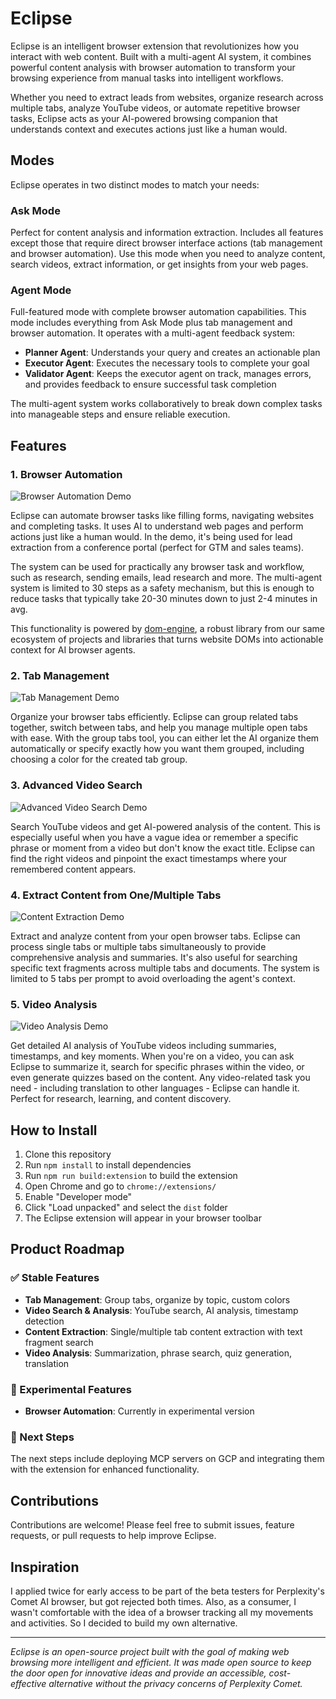 # Eclipse

Eclipse is an intelligent browser extension that revolutionizes how you interact with web content. Built with a multi-agent AI system, it combines powerful content analysis with browser automation to transform your browsing experience from manual tasks into intelligent workflows.

Whether you need to extract leads from websites, organize research across multiple tabs, analyze YouTube videos, or automate repetitive browser tasks, Eclipse acts as your AI-powered browsing companion that understands context and executes actions just like a human would.

## Modes

Eclipse operates in two distinct modes to match your needs:

### Ask Mode
Perfect for content analysis and information extraction. Includes all features except those that require direct browser interface actions (tab management and browser automation). Use this mode when you need to analyze content, search videos, extract information, or get insights from your web pages.

### Agent Mode
Full-featured mode with complete browser automation capabilities. This mode includes everything from Ask Mode plus tab management and browser automation. It operates with a multi-agent feedback system:

- **Planner Agent**: Understands your query and creates an actionable plan
- **Executor Agent**: Executes the necessary tools to complete your goal
- **Validator Agent**: Keeps the executor agent on track, manages errors, and provides feedback to ensure successful task completion

The multi-agent system works collaboratively to break down complex tasks into manageable steps and ensure reliable execution.

## Features

### 1. Browser Automation
![Browser Automation Demo](assets/browser_automation_demo.gif)

Eclipse can automate browser tasks like filling forms, navigating websites and completing tasks. It uses AI to understand web pages and perform actions just like a human would. In the demo, it's being used for lead extraction from a conference portal (perfect for GTM and sales teams).

The system can be used for practically any browser task and workflow, such as research, sending emails, lead research and more. The multi-agent system is limited to 30 steps as a safety mechanism, but this is enough to reduce tasks that typically take 20-30 minutes down to just 2-4 minutes in avg.

This functionality is powered by [dom-engine](https://github.com/The-Agentic-Intelligence-Co/dom-engine), a robust library from our same ecosystem of projects and libraries that turns website DOMs into actionable context for AI browser agents.

### 2. Tab Management
![Tab Management Demo](assets/group_tabs_demo.gif)

Organize your browser tabs efficiently. Eclipse can group related tabs together, switch between tabs, and help you manage multiple open tabs with ease. With the group tabs tool, you can either let the AI organize them automatically or specify exactly how you want them grouped, including choosing a color for the created tab group.

### 3. Advanced Video Search
![Advanced Video Search Demo](assets/advanced_video_search_and_analysis.gif)

Search YouTube videos and get AI-powered analysis of the content. This is especially useful when you have a vague idea or remember a specific phrase or moment from a video but don't know the exact title. Eclipse can find the right videos and pinpoint the exact timestamps where your remembered content appears.

### 4. Extract Content from One/Multiple Tabs
![Content Extraction Demo](assets/extract_multiple_tab_content_demo.gif)

Extract and analyze content from your open browser tabs. Eclipse can process single tabs or multiple tabs simultaneously to provide comprehensive analysis and summaries. It's also useful for searching specific text fragments across multiple tabs and documents. The system is limited to 5 tabs per prompt to avoid overloading the agent's context.

### 5. Video Analysis
![Video Analysis Demo](assets/video_analysis_demo.gif)

Get detailed AI analysis of YouTube videos including summaries, timestamps, and key moments. When you're on a video, you can ask Eclipse to summarize it, search for specific phrases within the video, or even generate quizzes based on the content. Any video-related task you need - including translation to other languages - Eclipse can handle it. Perfect for research, learning, and content discovery.

## How to Install

1. Clone this repository
2. Run `npm install` to install dependencies
3. Run `npm run build:extension` to build the extension
4. Open Chrome and go to `chrome://extensions/`
5. Enable "Developer mode"
6. Click "Load unpacked" and select the `dist` folder
7. The Eclipse extension will appear in your browser toolbar

## Product Roadmap

### ✅ Stable Features
- **Tab Management**: Group tabs, organize by topic, custom colors
- **Video Search & Analysis**: YouTube search, AI analysis, timestamp detection
- **Content Extraction**: Single/multiple tab content extraction with text fragment search
- **Video Analysis**: Summarization, phrase search, quiz generation, translation

### 🔬 Experimental Features
- **Browser Automation**: Currently in experimental version

### 🚀 Next Steps
The next steps include deploying MCP servers on GCP and integrating them with the extension for enhanced functionality.

## Contributions

Contributions are welcome! Please feel free to submit issues, feature requests, or pull requests to help improve Eclipse.

## Inspiration

I applied twice for early access to be part of the beta testers for Perplexity's Comet AI browser, but got rejected both times. Also, as a consumer, I wasn't comfortable with the idea of a browser tracking all my movements and activities. So I decided to build my own alternative.

---

*Eclipse is an open-source project built with the goal of making web browsing more intelligent and efficient. It was made open source to keep the door open for innovative ideas and provide an accessible, cost-effective alternative without the privacy concerns of Perplexity Comet.*
